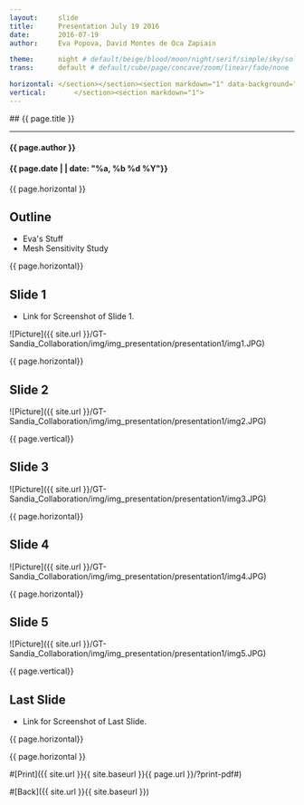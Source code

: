 ```yaml
---
layout:     slide
title:     	Presentation July 19 2016
date:      	2016-07-19
author:     Eva Popova, David Montes de Oca Zapiain

theme:		night # default/beige/blood/moon/night/serif/simple/sky/solarized
trans:		default # default/cube/page/concave/zoom/linear/fade/none

horizontal:	</section></section><section markdown="1" data-background="http://ahmetcecen.github.io/project-pages/img/slidebackground.png"><section markdown="1">
vertical:		</section><section markdown="1">
---
```

<section markdown="1" data-background="http://ahmetcecen.github.io/project-pages/img/slidebackground.png"><section markdown="1">
## {{ page.title }}

<hr>

#### {{ page.author }}

#### {{ page.date | | date: "%a, %b %d %Y"}}

{{ page.horizontal }}

<!-- Start Writing Below in Markdown -->

## Outline

* Eva's Stuff
* Mesh Sensitivity Study

{{ page.horizontal}}

## Slide 1

* Link for Screenshot of Slide 1.

![Picture]({{ site.url }}/GT-Sandia_Collaboration/img/img_presentation/presentation1/img1.JPG)

{{ page.horizontal}}

## Slide 2

![Picture]({{ site.url }}/GT-Sandia_Collaboration/img/img_presentation/presentation1/img2.JPG)

{{ page.vertical}}

## Slide 3

![Picture]({{ site.url }}/GT-Sandia_Collaboration/img/img_presentation/presentation1/img3.JPG)

{{ page.horizontal}}

## Slide 4

![Picture]({{ site.url }}/GT-Sandia_Collaboration/img/img_presentation/presentation1/img4.JPG)


{{ page.horizontal}}

## Slide 5

![Picture]({{ site.url }}/GT-Sandia_Collaboration/img/img_presentation/presentation1/img5.JPG)

{{ page.vertical}}

## Last Slide

* Link for Screenshot of Last Slide.


{{ page.horizontal}}


<!-- End Here -->


{{ page.horizontal }}

#[Print]({{ site.url }}{{ site.baseurl }}{{ page.url }}/?print-pdf#)

#[Back]({{ site.url }}{{ site.baseurl }})

</section></section>
